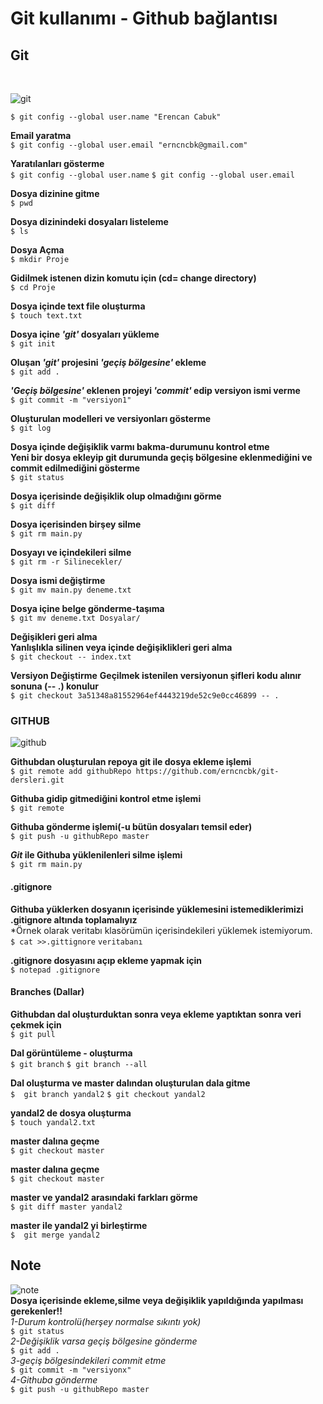 
# Git kullanımı - Github bağlantısı

## Git
<br/>

![git](https://git-scm.com/images/logos/downloads/Git-Icon-Black.png)

`$ git config --global user.name "Erencan Cabuk"`

**Email yaratma** <br/>
`$ git config --global user.email "erncncbk@gmail.com"`

**Yaratılanları gösterme**<br/>
`$ git config --global user.name`
`$ git config --global user.email`

**Dosya dizinine gitme**<br/>
`$ pwd`

**Dosya dizinindeki dosyaları listeleme**<br/>
`$ ls`

**Dosya Açma**<br/>
`$ mkdir Proje   `

**Gidilmek istenen dizin komutu için (cd= change directory)** <br/>
`$ cd Proje`

**Dosya içinde text file oluşturma** <br/>
`$ touch text.txt`

**Dosya içine *'git'* dosyaları yükleme** <br/>
`$ git init`

**Oluşan *'git'* projesini *'geçiş bölgesine'* ekleme** <br/>
`$ git add .`

***'Geçiş bölgesine'* eklenen projeyi *'commit'* edip versiyon ismi verme**  <br/>
`$ git commit -m "versiyon1"`

**Oluşturulan modelleri ve versiyonları gösterme**<br/>
`$ git log`

**Dosya içinde değişiklik varmı bakma-durumunu kontrol etme**<br/>
**Yeni bir dosya ekleyip git durumunda geçiş bölgesine eklenmediğini ve commit edilmediğini  gösterme**<br/>
`$ git status`

**Dosya içerisinde değişiklik olup olmadığını görme**<br/>
`$ git diff`

**Dosya içerisinden birşey silme**<br/>
`$ git rm main.py`

**Dosyayı ve içindekileri silme**<br/>
`$ git rm -r Silinecekler/`

**Dosya ismi değiştirme**<br/>
`$ git mv main.py deneme.txt`

**Dosya içine belge gönderme-taşıma**<br/>
`$ git mv deneme.txt Dosyalar/`

**Değişikleri geri alma**<br/>
**Yanlışlıkla silinen veya içinde değişiklikleri geri alma**<br/>
`$ git checkout -- index.txt`

**Versiyon Değiştirme**
**Geçilmek istenilen versiyonun şifleri kodu alınır sonuna (-- .) konulur**<br/>
`$ git checkout 3a51348a81552964ef4443219de52c9e0cc46899 -- .`

### GITHUB 
![github](https://image.flaticon.com/icons/svg/25/25231.svg)

**Githubdan oluşturulan repoya git ile dosya ekleme işlemi**<br/>
`$ git remote add githubRepo https://github.com/erncncbk/git-dersleri.git`

**Githuba gidip gitmediğini kontrol etme işlemi**<br/>
`$ git remote`

**Githuba gönderme işlemi(-u bütün dosyaları temsil eder)**<br/>
`$ git push -u githubRepo master`

***Git* ile Githuba yüklenilenleri silme işlemi**<br/>
`$ git rm main.py`

#### .gitignore  <br/>

**Githuba yüklerken dosyanın içerisinde yüklemesini istemediklerimizi .gitignore altında toplamalıyız**<br/>
*Örnek olarak veritabı klasörümün içerisindekileri yüklemek istemiyorum.<br/>
`$ cat >>.gittignore`
`veritabanı`

**.gitignore dosyasını açıp ekleme yapmak için**<br/>
`$ notepad .gitignore`

#### Branches (Dallar)

**Githubdan dal oluşturduktan sonra veya ekleme yaptıktan sonra veri çekmek için**<br/>
`$ git pull`

**Dal görüntüleme - oluşturma**<br/>
`$ git branch`
`$ git branch --all`

**Dal oluşturma ve master dalından oluşturulan dala gitme**<br/>
`$  git branch yandal2`
`$ git checkout yandal2`

**yandal2 de dosya oluşturma**<br/>
`$ touch yandal2.txt`

**master dalına geçme**<br/>
`$ git checkout master`


**master dalına geçme**<br/>
`$ git checkout master`

**master ve yandal2 arasındaki farkları görme**<br/>
`$ git diff master yandal2`

**master ile yandal2 yi birleştirme**<br/>
`$  git merge yandal2`

## Note
![note](https://image.freepik.com/freie-ikonen/ausrufezeichen-in-einem-kreis_318-9577.jpg)
<br/>
**Dosya içerisinde ekleme,silme veya değişiklik yapıldığında yapılması gerekenler!!**<br/>
*1-Durum kontrolü(herşey normalse sıkıntı yok)* <br/>
`$ git status` <br/>
*2-Değişiklik varsa geçiş bölgesine gönderme* <br/>
`$ git add .`<br/>
*3-geçiş bölgesindekileri commit etme*<br/>
`$ git commit -m "versiyonx"`<br/>
*4-Githuba gönderme*<br/>
`$ git push -u githubRepo master`



















